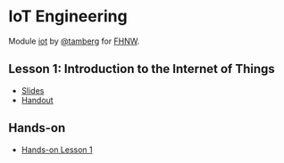 # IoT Engineering
Module [iot](https://www.fhnw.ch/de/studium/module/9280188) by [@tamberg](https://twitter.com/tamberg) for [FHNW](https://www.fhnw.ch/).

## Lesson 1: Introduction to the Internet of Things
- [Slides](http://www.tamberg.org/fhnw/2021/hs/IoT01Introduction.pdf)
- [Handout](http://www.tamberg.org/fhnw/2021/hs/IoT01IntroductionHandout.pdf)

## Hands-on
- [Hands-on Lesson 1](../../../../fhnw-iot-work-01/blob/master/README.md)
